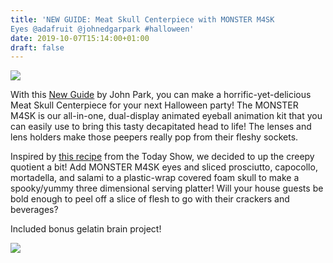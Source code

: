 ```yaml
---
title: 'NEW GUIDE: Meat Skull Centerpiece with MONSTER M4SK
Eyes @adafruit @johnedgarpark #halloween'
date: 2019-10-07T15:14:00+01:00
draft: false
---
```


![](https://cdn-blog.adafruit.com/uploads/2019/10/meatskullGIF01-600x450.gif)

With this [New Guide](https://learn.adafruit.com/meat-skull-centerpiece) by John Park, you can make a horrific-yet-delicious Meat Skull Centerpiece for your next Halloween party! The MONSTER M4SK is our all-in-one, dual-display animated eyeball animation kit that you can easily use to bring this tasty decapitated head to life! The lenses and lens holders make those peepers really pop from their fleshy sockets.

Inspired by [this recipe](https://www.today.com/recipes/zombie-cheese-prosciutto-skull-halloween-party-recipe-t117751) from the Today Show, we decided to up the creepy quotient a bit! Add MONSTER M4SK eyes and sliced prosciutto, capocollo, mortadella, and salami to a plastic-wrap covered foam skull to make a spooky/yummy three dimensional serving platter! Will your house guests be bold enough to peel off a slice of flesh to go with their crackers and beverages?

Included bonus gelatin brain project!

![](https://cdn-blog.adafruit.com/uploads/2019/10/brain_8681b-600x450.jpg)